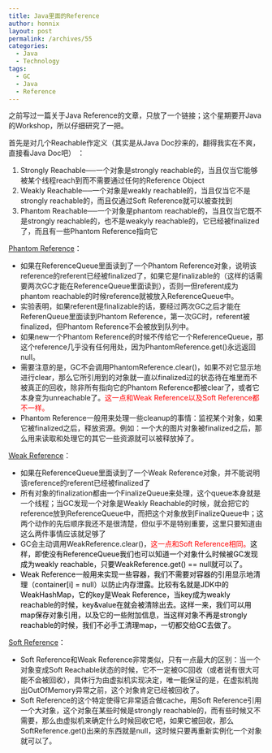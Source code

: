 ```yaml
---
title: Java里面的Reference
author: honnix
layout: post
permalink: /archives/55
categories:
  - Java
  - Technology
tags:
  - GC
  - Java
  - Reference
---
```

之前写过一篇关于Java Reference的文章，只放了一个链接；这个星期要开Java的Workshop，所以仔细研究了一把。

<!--more-->

首先是对几个Reachable作定义（其实是从Java Doc抄来的，翻得我实在不爽，直接看Java Doc吧） ：

1.  Strongly Reachable──一个对象是strongly reachable的，当且仅当它能够被某个线程reach到而不需要通过任何的Reference Object
2.  Weakly Reachable──一个对象是weakly reachable的，当且仅当它不是strongly reachable的，而且仅通过Soft Reference就可以被查找到
3.  Phantom Reachable──一个对象是phantom reachable的，当且仅当它既不是strongly reachable的，也不是weakyly reachable的，它已经被finalized了，而且有一些Phantom Reference指向它

<u>Phantom Reference</u>：

*   如果在ReferenceQueue里面读到了一个Phantom Reference对象，说明该reference的referent已经被finalized了，如果它是finalizable的（这样的话需要两次GC才能在ReferenceQueue里面读到），否则一但referent成为phantom reachable的时候reference就被放入ReferenceQueue中。
*   实验表明，如果referent是finalizable的话，要经过两次GC之后才能在ReferenQueue里面读到Phantom Reference，第一次GC时，referent被finalized，但Phantom Reference不会被放到队列中。
*   如果new一个Phantom Reference的时候不传给它一个ReferenceQueue，那这个reference几乎没有任何用处，因为PhantomReference.get()永远返回null。
*   需要注意的是，GC不会调用PhantomReference.clear()，如果不对它显示地进行clear，那么它所引用到的对象就一直以finalized过的状态待在堆里而不被真正的回收，除非所有指向它的Phantom Reference都被clear了，或者它本身变为unreachable了。<font color="#ff0000">这一点和Weak Reference以及Soft Reference都不一样。</font>
*   Phantom Reference一般用来处理一些cleanup的事情：监视某个对象，如果它被finalized之后，释放资源。例如：一个大的图片对象被finalized之后，那么用来读取和处理它的其它一些资源就可以被释放掉了。

<u>Weak Reference</u>：

*   如果在ReferenceQueue里面读到了一个Weak Reference对象，并不能说明该reference的referent已经被finalized了
*   所有对象的finalization都由一个FinalizeQueue来处理，这个queue本身就是一个线程；当GC发现一个对象是Weakly Reachable的时候，就会把它的reference放到ReferenceQueue中，而把这个对象放到FinalizeQueue中；这两个动作的先后顺序我还不是很清楚，但似乎不是特别重要，这里只要知道由这么两件事情应该就足够了
*   GC会主动调用WeakReference.clear()，<font color="#ff0000">这一点和Soft Reference相同。<font color="#000000">这样，即使没有ReferenceQueue我们也可以知道一个对象什么时候被GC发现成为weakly reachable，只要WeakReference.get() == null就可以了。</font></font>
*   <font color="#ff0000"><font color="#000000">Weak Reference一般用来实现一些容器，我们不需要对容器的引用显示地清理（container[i] = null）以防止内存泄露。比较有名就是JDK中的WeakHashMap，它的key是Weak Reference，当key成为weakly reachable的时候，key&value在就会被清除出去。这样一来，我们可以用map保存对象引用，以及它的一些附加信息，当这样对象不再是strongly reachable的时候，我们不必手工清理map，一切都交给GC去做了。</font></font>

<u>Soft Reference</u>：

*   Soft Reference和Weak Reference非常类似，只有一点最大的区别：当一个对象变成Soft Reachable状态的时候，它不一定被GC回收（或者说有很大可能不会被回收），具体行为由虚拟机实现决定，唯一能保证的是，在虚拟机抛出OutOfMemory异常之前，这个对象肯定已经被回收了。
*   Soft Reference的这个特定使得它非常适合做cache，用Soft Reference引用一个大对象，这个对象在某些时候是strongly reachable的，而有些时候又不需要，那么由虚拟机来确定什么时候回收它吧，如果它被回收，那么SoftReference.get()出来的东西就是null，这时候只要再重新实例化一个对象就可以了。